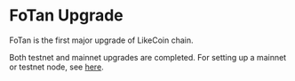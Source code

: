 # FoTan Upgrade

FoTan is the first major upgrade of LikeCoin chain.

Both testnet and mainnet upgrades are completed. For setting up a mainnet or testnet node, see [here](../likecoin-chain-node/setup-a-node/).
